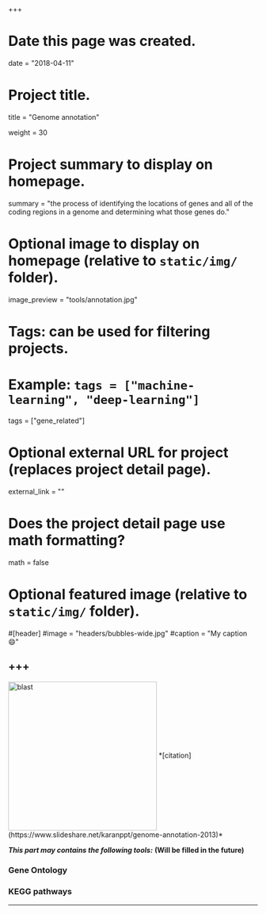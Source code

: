 +++
# Date this page was created.
date = "2018-04-11"

# Project title.
title = "Genome annotation"

weight = 30
# Project summary to display on homepage.
summary = "the process of identifying the locations of genes and all of the coding regions in a genome and determining what those genes do."

# Optional image to display on homepage (relative to `static/img/` folder).
image_preview = "tools/annotation.jpg"

# Tags: can be used for filtering projects.
# Example: `tags = ["machine-learning", "deep-learning"]`
tags = ["gene_related"]

# Optional external URL for project (replaces project detail page).
external_link = ""


# Does the project detail page use math formatting?
math = false

# Optional featured image (relative to `static/img/` folder).
#[header]
#image = "headers/bubbles-wide.jpg"
#caption = "My caption :smile:"


+++
---
<img src="/img/tools/annotation.jpg" height="300" alt="blast" align="center">
*[citation](https://www.slideshare.net/karanppt/genome-annotation-2013)*

***This part may contains the following tools:*** **(Will be filled in the future)**

### Gene Ontology

### KEGG pathways


---
